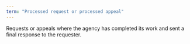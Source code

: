 ```yaml
---
term: "Processed request or processed appeal"
---
```


Requests or appeals where the agency has completed its work and sent a final response to the requester.

